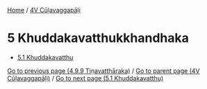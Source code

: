 
[Home](/) / [4V Cūḷavaggapāḷi](/tipitaka/4V.md)

# 5 Khuddakavatthukkhandhaka

* [5.1 Khuddakavatthu](/tipitaka/4V/5/5.1.md)

[Go to previous page (4.9.9 Tiṇavatthāraka)](/tipitaka/4V/4/4.9/4.9.9.md) / [Go to parent page (4V Cūḷavaggapāḷi)](/tipitaka/4V/0.md) / [Go to next page (5.1 Khuddakavatthu)](/tipitaka/4V/5/5.1.md)


